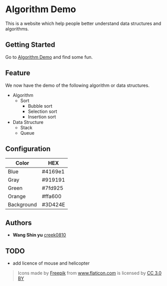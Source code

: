 # Algorithm Demo

This is a website which help people better understand data structures and algorithms.

## Getting Started

Go to [Algorithm Demo](https://creek0810.github.io/algorithm_demo2/) and find some fun.

## Feature

We now have the demo of the following algorithm or data structures.
- Algorithm
  - Sort
    - Bubble sort
    - Selection sort
    - Insertion sort
- Data Structure
  - Stack
  - Queue

## Configuration

|Color     |HEX    |
|----------|-------|
|Blue      |#4169e1|
|Gray      |#919191|
|Green     |#7fd925|
|Orange    |#ffa600|
|Background|#3D424E|

## Authors

- **Wang Shin yu** [creek0810](https://github.com/creek0810)

## TODO
- add licence of mouse and helicopter
> <div>Icons made by <a href="https://www.freepik.com/" title="Freepik">Freepik</a> from <a href="https://www.flaticon.com/"              title="Flaticon">www.flaticon.com</a> is licensed by <a href="http://creativecommons.org/licenses/by/3.0/"              title="Creative Commons BY 3.0" target="_blank">CC 3.0 BY</a></div>